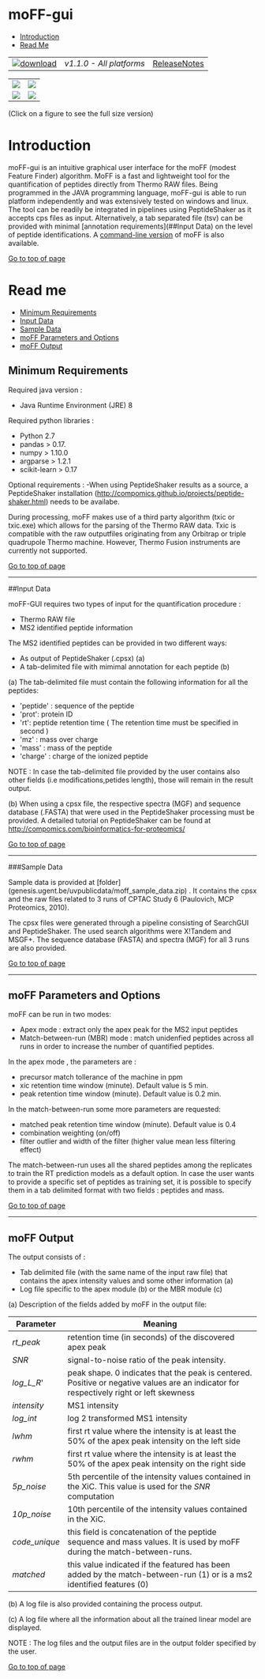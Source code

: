 # moFF-gui #

* [Introduction](#introduction)
* [Read Me](#read-me)




|   |   |   |
| :-------------------------: | :---------------: | :--: |
| [![download](https://github.com/compomics/moff-gui/wiki/images/button_3.png)](https://github.com/compomics/moff-gui/releases/download/v1.1.2/moff-gui-1.1.2.zip) | *v1.1.0 - All platforms* | [ReleaseNotes](https://github.com/compomics/moff-gui/releases/tag/0.1.0-beta) |


|   |   |
| :----------------------------------: | :-----------------------------------: | 
| [![](https://github.com/compomics/moff-gui/wiki/images/1_snap_small.png)](https://github.com/compomics/moff-gui/wiki/images/1_snap.PNG) |  [![](https://github.com/compomics/moff-gui/wiki/images/2_snap_small.png)](https://github.com/compomics/moff-gui/wiki/images/2_snap.PNG) |
| [![](https://github.com/compomics/moff-gui/wiki/images/3_snap_small.png)](https://github.com/compomics/moff-gui/wiki/images/3_snap.PNG) |  [![](https://github.com/compomics/moff-gui/wiki/images/4_snap_small.png)](https://github.com/compomics/moff-gui/wiki/images/4_snap.PNG) |

(Click on a figure to see the full size version)





# Introduction #
moFF-gui is an intuitive graphical user interface for the moFF (modest Feature Finder) algorithm. MoFF is a fast and lightweight tool for the quantification of peptides directly from Thermo RAW files. Being programmed in the JAVA programming language, moFF-gui is able to run platform independently and was extensively tested on windows and linux. The tool can be readily be integrated in pipelines using PeptideShaker as it accepts cps files as input. Alternatively, a tab separated file (tsv) can be provided with minimal [annotation requirements](##Input Data) on the level of peptide identifications. A [command-line version](https://github.com/compomics/moFF) of moFF is also available.

[Go to top of page](#moff-gui)



# Read me #
  * [Minimum Requirements](#minimum-requirements)
  * [Input Data](#input-data)
  * [Sample Data](#sample-data)
  * [moFF Parameters and Options](#moff-parameters-and-options)
  * [moFF Output](#moff-output)


## Minimum Requirements ##

Required java version :
- Java Runtime Environment (JRE) 8

Required python libraries :
- Python 2.7
- pandas  > 0.17.
- numpy > 1.10.0
- argparse > 1.2.1 
- scikit-learn > 0.17

Optional requirements :
-When using PeptideShaker results as a source, a PeptideShaker installation (<http://compomics.github.io/projects/peptide-shaker.html>) needs to be availabe.
 

During processing, moFF makes use of a third party algorithm (txic or txic.exe) which allows for the parsing of the Thermo RAW data. 
Txic is compatible with the raw outputfiles originating from any Orbitrap or triple quadrupole Thermo machine. However, Thermo Fusion instruments are currently not supported.

[Go to top of page](#moff-gui)

--- 
##Input Data

moFF-GUI requires two types of input for the quantification procedure :
 - Thermo RAW file 
 - MS2 identified peptide information

The MS2 identified peptides can be provided in two different ways:
- As output of PeptideShaker (.cpsx) (a)
- A tab-delimited file with mimimal annotation for each peptide (b)

(a) The tab-delimited file must contain the following information for all the peptides:
  - 'peptide' : sequence of the peptide
  - 'prot': protein ID 
  - 'rt': peptide retention time  ( The retention time must be specified in second )
  - 'mz' : mass over charge
  - 'mass' : mass of the peptide
  - 'charge' : charge of the ionized peptide
 
NOTE : In case the tab-delimited file provided by the user contains also other fields (i.e modifications,petides length), those will remain in the result output.

(b) When using a cpsx file, the respective spectra (MGF) and sequence database (.FASTA) that were used in the PeptideShaker processing must be provided. A detailed tutorial on PeptideShaker can be found at <http://compomics.com/bioinformatics-for-proteomics/>

[Go to top of page](#moff-gui)

---
###Sample Data

Sample data is provided at [folder] (genesis.ugent.be/uvpublicdata/moff_sample_data.zip) . It contains the cpsx and the raw files related to 3 runs of CPTAC Study 6 (Paulovich, MCP Proteomics, 2010). 

The cpsx files were generated through a pipeline consisting of SearchGUI and PeptideShaker. The used search algorithms were X!Tandem and MSGF+. The sequence database (FASTA) and spectra (MGF) for all 3 runs are also provided.


[Go to top of page](#moff-gui)

---
## moFF Parameters and Options 

moFF  can be run in two modes:
- Apex mode : extract only the apex peak for the MS2 input peptides
- Match-between-run (MBR) mode : match unidenfied peptides across all runs in order to increase the number of quantified peptides.

In the apex mode , the parameters are :
 - precursor match tollerance of the machine in ppm
 - xic retention time window (minute). Default value is 5 min.
 - peak retention time window (minute). Default value is 0.2 min.

In the match-between-run some more parameters are requested:
 - 	matched peak retention time window (minute). Default value is 0.4 
 -  combination weighting (on/off)
 - 	filter outlier and width of the filter (higher value mean less filtering effect)

The match-between-run uses all the shared peptides among the replicates to train the RT prediction models as a default option. In case the user wants to provide a specific set of peptides as training set, it is possible to specify them in a tab delimited format with two fields : peptides and mass.


[Go to top of page](#moff-gui)

---
## moFF Output

The output consists of : 

- Tab delimited file (with the same name of the input raw file) that contains the apex intensity values and some other information (a)
- Log file specific to the apex module (b) or the MBR module (c)

(a) Description of the fields added by moFF in the output file:

Parameter | Meaning
--- | -------------- | 
*rt_peak* | retention time (in seconds) of the discovered apex peak
*SNR*     | signal-to-noise  ratio of the peak intensity.
*log_L_R*'| peak shape. 0 indicates that the peak is centered. Positive or negative values are an indicator for respectively right or left skewness 
*intensity* |  MS1 intensity
*log_int* | log 2 transformed MS1 intensity 
*lwhm* | first rt value where the intensity is at least the 50% of the apex peak intensity on the left side
*rwhm* | first rt value where the intensity is at least the 50% of the apex peak intensity on the right side
*5p_noise* | 5th percentile of the intensity values contained in the XiC. This value is used for the *SNR* computation
*10p_noise* |  10th percentile of the intensity values contained in the XiC.
*code_unique* | this field is concatenation of the peptide sequence and mass values. It is used by moFF during the match-between-runs.
*matched* | this value indicated if the featured has been added by the match-between-run (1) or is a ms2 identified features (0) 

(b) A log file is also provided containing the process output. 

(c) A log file where all the information about all the trained linear model are displayed.

NOTE : The log files and the output files are in the output folder specified by the user. 

[Go to top of page](#moff-gui)
